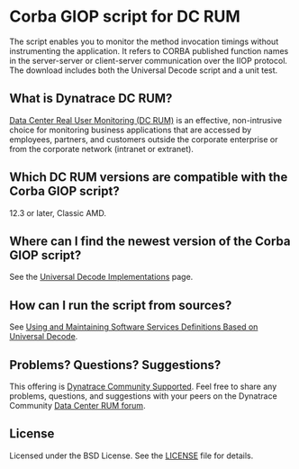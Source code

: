 # Corba GIOP script for DC RUM

The script enables you to monitor the method invocation timings without instrumenting the application. It refers to CORBA published function names in the server-server or client-server communication over the IIOP protocol. The download includes both the Universal Decode script and a unit test.

## What is Dynatrace DC RUM?

[Data Center Real User Monitoring (DC RUM)](http://www.dynatrace.com/en/data-center-rum/) is an effective, non-intrusive choice for monitoring business applications that are accessed by employees, partners, and customers outside the corporate enterprise or from the corporate network (intranet or extranet).

## Which DC RUM versions are compatible with the Corba GIOP script?

12.3 or later, Classic AMD.

## Where can I find the newest version of the Corba GIOP script?

See the [Universal Decode Implementations](https://community.dynatrace.com/community/display/PUBDCRUM/Bespoke+application+monitoring+with+the+Universal+Decode#BespokeapplicationmonitoringwiththeUniversalDecode-CORBA)
page.

## How can I run the script from sources?

See [Using and Maintaining Software Services Definitions Based on Universal Decode](https://community.dynatrace.com/community/display/DCRUM124/Using+and+Maintaining+Software+Services+Definitions+Based+on+Universal+Decode).

## Problems? Questions? Suggestions?

This offering is [Dynatrace Community Supported](https://community.dynatrace.com/community/display/DL/Support+Levels#SupportLevels-Communitysupported/NotSupportedbyDynatrace(providedbyacommunitymember)).
Feel free to share any problems, questions, and suggestions with your peers on the Dynatrace Community
[Data Center RUM forum](https://answers.dynatrace.com/spaces/160/index.html).

## License

Licensed under the BSD License. See the [LICENSE](LICENSE) file for details.
